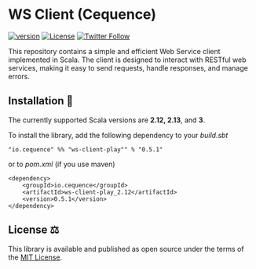 # WS Client (Cequence)
[![version](https://img.shields.io/badge/version-0.5.1-green.svg)](https://cequence.io) [![License](https://img.shields.io/badge/License-MIT-lightgrey.svg)](https://opensource.org/licenses/MIT) [![Twitter Follow](https://img.shields.io/twitter/follow/cequence_io?style=social)](https://twitter.com/0xbnd)

This repository contains a simple and efficient Web Service client implemented in Scala. The client is designed to interact with RESTful web services, making it easy to send requests, handle responses, and manage errors.

## Installation 🚀

The currently supported Scala versions are **2.12, 2.13**, and **3**.

To install the library, add the following dependency to your *build.sbt*

```
"io.cequence" %% "ws-client-play"" % "0.5.1"
```

or to *pom.xml* (if you use maven)

```
<dependency>
    <groupId>io.cequence</groupId>
    <artifactId>ws-client-play_2.12</artifactId>
    <version>0.5.1</version>
</dependency>
```

## License ⚖️

This library is available and published as open source under the terms of the [MIT License](https://opensource.org/licenses/MIT).